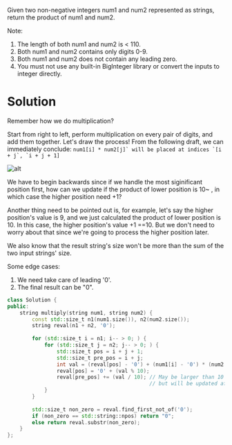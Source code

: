 Given two non-negative integers num1 and num2 represented as strings, return the product of num1 and num2.

Note:

1. The length of both num1 and num2 is < 110.
2. Both num1 and num2 contains only digits 0-9.
3. Both num1 and num2 does not contain any leading zero.
4. You must not use any built-in BigInteger library or convert the inputs to integer directly.

# Solution

Remember how we do multiplication?

Start from right to left, perform multiplication on every pair of digits, and add them together. Let's draw the process! From the following draft, we can immediately conclude:
```num1[i] * num2[j]` will be placed at indices `[i + j`, `i + j + 1]```  
  
![alt](https://drscdn.500px.org/photo/130178585/m%3D2048/300d71f784f679d5e70fadda8ad7d68f)


We have to begin backwards since if we handle the most siginificant position first, how can we update if the product of lower position is 10~ , in which case the higher position need +1?

Another thing need to be pointed out is, for example, let's say the higher position's value is 9, and we just calculated the product of lower position is 10. In this case, the higher position's value +1 ==10. But we don't need to worry about that since we're going to process the higher position later.

We also know that the result string's size won't be more than the sum of the two input strings' size.

Some edge cases:

1. We need take care of leading '0'.  
2. The final result can be "0".  

```cpp
class Solution {
public:
    string multiply(string num1, string num2) {
        const std::size_t n1(num1.size()), n2(num2.size());
        string reval(n1 + n2, '0');
        
        for (std::size_t i = n1; i-- > 0; ) {
            for (std::size_t j = n2; j-- > 0; ) {
                std::size_t pos = i + j + 1;
                std::size_t pre_pos = i + j;
                int val = (reval[pos] - '0') + (num1[i] - '0') * (num2[j] - '0');
                reval[pos] = '0' + (val % 10);
                reval[pre_pos] += (val / 10); // May be larger than 10 at first, 
                                              // but will be updated afterwards
            }
        }
        
        std::size_t non_zero = reval.find_first_not_of('0');
        if (non_zero == std::string::npos) return "0";
        else return reval.substr(non_zero);
    }
};
```
